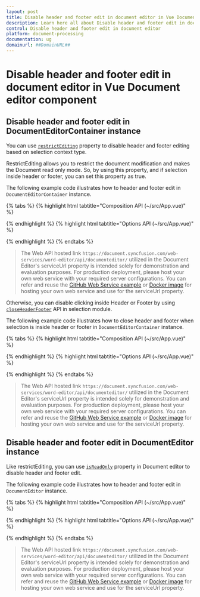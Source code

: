 ```yaml
---
layout: post
title: Disable header and footer edit in document editor in Vue Document editor component | Syncfusion
description: Learn here all about Disable header and footer edit in document editor in Syncfusion Vue Document editor component of Syncfusion Essential JS 2 and more.
control: Disable header and footer edit in document editor 
platform: document-processing
documentation: ug
domainurl: ##DomainURL##
---
```


# Disable header and footer edit in document editor in Vue Document editor component

## Disable header and footer edit in DocumentEditorContainer instance

You can use [`restrictEditing`](https://ej2.syncfusion.com/vue/documentation/api/document-editor-container#restrictediting) property to disable header and footer editing based on selection context type.

RestrictEditing allows you to restrict the document modification and makes the Document read only mode. So, by using this property, and if selection inside header or footer, you can set this property as true.

The following example code illustrates how to header and footer edit in `DocumentEditorContainer` instance.


{% tabs %}
{% highlight html tabtitle="Composition API (~/src/App.vue)" %}

<template>
  <div id="app">
    <ejs-documenteditorcontainer ref="container" :serviceUrl="serviceUrl" height="590px" id="container"
      :enableToolbar="true" v-on:selectionChange="selectionChanged.bind(this)"></ejs-documenteditorcontainer>
  </div>
</template>
<script setup>
import { DocumentEditorContainerComponent as EjsDocumenteditorcontainer, Toolbar } from '@syncfusion/ej2-vue-documenteditor';
import { provide, ref } from 'vue';

const container = ref(null);
const serviceUrl = 'https://document.syncfusion.com/web-services/word-editor/api/documenteditor/';

//Inject require modules.
provide('DocumentEditorContainer', [Toolbar])

const selectionChanged = function () {
  // Check whether selection is in header
  if (container.value.ej2Instances.documentEditor.selection.contextType.indexOf('Header') > -1 ||
    // Check whether selection is in Footer
    container.value.ej2Instances.documentEditor.selection.contextType.indexOf('Footer') > -1) {
    // Change the document to read only mode
    container.value.ej2Instances.restrictEditing = true;
  } else {
    // Change the document to editable mode
    container.value.ej2Instances.restrictEditing = false;
  }
}
</script>

{% endhighlight %}
{% highlight html tabtitle="Options API (~/src/App.vue)" %}

<template>
  <div id="app">
    <ejs-documenteditorcontainer ref="container" :serviceUrl="serviceUrl" height="590px" id="container"
      :enableToolbar="true" v-on:selectionChange="selectionChanged.bind(this)"></ejs-documenteditorcontainer>
  </div>
</template>
<script>
import { DocumentEditorContainerComponent, Toolbar } from '@syncfusion/ej2-vue-documenteditor';

export default {
  components: {
    'ejs-documenteditorcontainer': DocumentEditorContainerComponent
  },
  data() {
    return {
      serviceUrl: 'https://document.syncfusion.com/web-services/word-editor/api/documenteditor/',
    };
  },
  provide: {
    //Inject require modules.
    DocumentEditorContainer: [Toolbar]
  },
  methods: {
    selectionChanged: function () {
      // Check whether selection is in header
      if (this.$refs.container.ej2Instances.documentEditor.selection.contextType.indexOf('Header') > -1 ||
        // Check whether selection is in Footer
        this.$refs.container.ej2Instances.documentEditor.selection.contextType.indexOf('Footer') > -1) {
        // Change the document to read only mode
        this.$refs.container.ej2Instances.restrictEditing = true;
      } else {
        // Change the document to editable mode
        this.$refs.container.ej2Instances.restrictEditing = false;
      }
    }
  }
};
</script>

{% endhighlight %}
{% endtabs %}

> The Web API hosted link `https://document.syncfusion.com/web-services/word-editor/api/documenteditor/` utilized in the Document Editor's serviceUrl property is intended solely for demonstration and evaluation purposes. For production deployment, please host your own web service with your required server configurations. You can refer and reuse the [GitHub Web Service example](https://github.com/SyncfusionExamples/EJ2-DocumentEditor-WebServices) or [Docker image](https://hub.docker.com/r/syncfusion/word-processor-server) for hosting your own web service and use for the serviceUrl property.

Otherwise, you can disable clicking inside Header or Footer by using [`closeHeaderFooter`](https://ej2.syncfusion.com/vue/documentation/api/document-editor/selection#closeheaderfooter) API in selection module.

The following example code illustrates how to close header and footer when selection is inside header or footer in `DocumentEditorContainer` instance.

{% tabs %}
{% highlight html tabtitle="Composition API (~/src/App.vue)" %}

<template>
  <div id="app">
    <ejs-documenteditorcontainer ref="container" :serviceUrl="serviceUrl" height="590px" id="container"
      :enableToolbar="true" v-on:selectionChange="selectionChanged.bind(this)"></ejs-documenteditorcontainer>
  </div>
</template>
<script setup>
import { DocumentEditorContainerComponent as EjsDocumenteditorcontainer, Toolbar } from '@syncfusion/ej2-vue-documenteditor';
import { provide, ref } from 'vue';

const container = ref(null);
const serviceUrl = 'https://document.syncfusion.com/web-services/word-editor/api/documenteditor/';

//Inject require modules.
provide('DocumentEditorContainer', [Toolbar])

const selectionChanged = function () {
  // Check whether selection is in header
  if (container.value.ej2Instances.documentEditor.selection.contextType.indexOf('Header') > -1 ||
    // Check whether selection is in Footer
    container.value.ej2Instances.documentEditor.selection.contextType.indexOf('Footer') > -1) {
    // Close header Footer
    container.value.ej2Instances.documentEditor.selection.closeHeaderFooter();
  }
}
</script>

{% endhighlight %}
{% highlight html tabtitle="Options API (~/src/App.vue)" %}

<template>
  <div id="app">
    <ejs-documenteditorcontainer ref="container" :serviceUrl="serviceUrl" height="590px" id="container"
      :enableToolbar="true" v-on:selectionChange="selectionChanged.bind(this)"></ejs-documenteditorcontainer>
  </div>
</template>
<script>
import { DocumentEditorContainerComponent, Toolbar } from '@syncfusion/ej2-vue-documenteditor';

export default {
  components: {
    'ejs-documenteditorcontainer': DocumentEditorContainerComponent
  },
  data() {
    return {
      serviceUrl: 'https://document.syncfusion.com/web-services/word-editor/api/documenteditor/'
    };
  },
  provide: {
    //Inject require modules.
    DocumentEditorContainer: [Toolbar]
  },
  methods: {
    selectionChanged: function () {
      // Check whether selection is in header
      if (this.$refs.container.ej2Instances.documentEditor.selection.contextType.indexOf('Header') > -1 ||
        // Check whether selection is in Footer
        this.$refs.container.ej2Instances.documentEditor.selection.contextType.indexOf('Footer') > -1) {
        // Close header Footer
        this.$refs.container.ej2Instances.documentEditor.selection.closeHeaderFooter();
      }
    }
  }
};
</script>

{% endhighlight %}
{% endtabs %}

> The Web API hosted link `https://document.syncfusion.com/web-services/word-editor/api/documenteditor/` utilized in the Document Editor's serviceUrl property is intended solely for demonstration and evaluation purposes. For production deployment, please host your own web service with your required server configurations. You can refer and reuse the [GitHub Web Service example](https://github.com/SyncfusionExamples/EJ2-DocumentEditor-WebServices) or [Docker image](https://hub.docker.com/r/syncfusion/word-processor-server) for hosting your own web service and use for the serviceUrl property.

## Disable header and footer edit in DocumentEditor instance

Like restrictEditing, you can use [`isReadOnly`](https://ej2.syncfusion.com/vue/documentation/api/document-editor#isreadonly) property in Document editor to disable header and footer edit.

The following example code illustrates how to header and footer edit in `DocumentEditor` instance.

{% tabs %}
{% highlight html tabtitle="Composition API (~/src/App.vue)" %}

<template>
  <div id="app">
    <ejs-documenteditor :serviceUrl='serviceUrl' ref='documentEditor' :isReadOnly='false' :enablePrint='true'
      :enableSfdtExport='true' :enableSelection='true' :enableContextMenu='true' :enableSearch='true'
      :enableOptionsPane='true' :enableWordExport='true' :enableTextExport='true' :enableEditor='true'
      :enableImageResizer='true' :enableEditorHistory='true' :enableHyperlinkDialog='true' :enableTableDialog='true'
      :enableBookmarkDialog='true' :enableTableOfContentsDialog='true' :enablePageSetupDialog='true'
      :enableStyleDialog='true' :enableListDialog='true' :enableParagraphDialog='true' :enableFontDialog='true'
      :enableTablePropertiesDialog='true' :enableBordersAndShadingDialog='true' :enableTableOptionsDialog='true'
      height="370px" v-on:selectionChange="selectionChanged.bind(this)"> </ejs-documenteditor>
  </div>
</template>

<script setup>
import { DocumentEditorComponent as EjsDocumenteditor, Print, SfdtExport, WordExport, TextExport, Selection, Search, Editor, ImageResizer, EditorHistory, ContextMenu, OptionsPane, HyperlinkDialog, TableDialog, BookmarkDialog, TableOfContentsDialog, PageSetupDialog, StyleDialog, ListDialog, ParagraphDialog, BulletsAndNumberingDialog, FontDialog, TablePropertiesDialog, BordersAndShadingDialog, TableOptionsDialog, CellOptionsDialog, StylesDialog } from '@syncfusion/ej2-vue-documenteditor';
import { provide, ref } from 'vue';

const documentEditor = ref(null);
const serviceUrl = 'https://document.syncfusion.com/web-services/word-editor/api/documenteditor/';

//Inject require modules.
provide('DocumentEditor', [Print, SfdtExport, WordExport, TextExport, Selection, Search, Editor, ImageResizer, EditorHistory, ContextMenu, OptionsPane, HyperlinkDialog, TableDialog, BookmarkDialog, TableOfContentsDialog, PageSetupDialog, StyleDialog, ListDialog, ParagraphDialog, BulletsAndNumberingDialog, FontDialog, TablePropertiesDialog, BordersAndShadingDialog, TableOptionsDialog, CellOptionsDialog, StylesDialog])

const selectionChanged = function () {
  // Check whether selection is in header
  if (documentEditor.value.ej2Instances.selection.contextType.indexOf('Header') > -1 ||
    // Check whether selection is in Footer
    documentEditor.value.ej2Instances.selection.contextType.indexOf('Footer') > -1) {
    // Change the document to read only mode
    documentEditor.value.ej2Instances.isReadOnly = true;
  } else {
    // Change the document to editable mode
    documentEditor.value.ej2Instances.isReadOnly = false;
  }
}
</script>

{% endhighlight %}
{% highlight html tabtitle="Options API (~/src/App.vue)" %}

<template>
  <div id="app">
    <ejs-documenteditor :serviceUrl='serviceUrl' ref='documentEditor' :isReadOnly='false' :enablePrint='true'
      :enableSfdtExport='true' :enableSelection='true' :enableContextMenu='true' :enableSearch='true'
      :enableOptionsPane='true' :enableWordExport='true' :enableTextExport='true' :enableEditor='true'
      :enableImageResizer='true' :enableEditorHistory='true' :enableHyperlinkDialog='true' :enableTableDialog='true'
      :enableBookmarkDialog='true' :enableTableOfContentsDialog='true' :enablePageSetupDialog='true'
      :enableStyleDialog='true' :enableListDialog='true' :enableParagraphDialog='true' :enableFontDialog='true'
      :enableTablePropertiesDialog='true' :enableBordersAndShadingDialog='true' :enableTableOptionsDialog='true'
      height="370px" v-on:selectionChange="selectionChanged.bind(this)"> </ejs-documenteditor>
  </div>
</template>

<script>
import { DocumentEditorComponent, Print, SfdtExport, WordExport, TextExport, Selection, Search, Editor, ImageResizer, EditorHistory, ContextMenu, OptionsPane, HyperlinkDialog, TableDialog, BookmarkDialog, TableOfContentsDialog, PageSetupDialog, StyleDialog, ListDialog, ParagraphDialog, BulletsAndNumberingDialog, FontDialog, TablePropertiesDialog, BordersAndShadingDialog, TableOptionsDialog, CellOptionsDialog, StylesDialog } from '@syncfusion/ej2-vue-documenteditor';

export default {
  components: {
    'ejs-documenteditor': DocumentEditorComponent
  },
  data() {
    return {
      serviceUrl: 'https://document.syncfusion.com/web-services/word-editor/api/documenteditor/'
    }
  },
  provide: {
    //Inject require modules.
    DocumentEditor: [Print, SfdtExport, WordExport, TextExport, Selection, Search, Editor, ImageResizer, EditorHistory, ContextMenu, OptionsPane, HyperlinkDialog, TableDialog, BookmarkDialog, TableOfContentsDialog, PageSetupDialog, StyleDialog, ListDialog, ParagraphDialog, BulletsAndNumberingDialog, FontDialog, TablePropertiesDialog, BordersAndShadingDialog, TableOptionsDialog, CellOptionsDialog, StylesDialog]
  },
  methods: {
    selectionChanged: function () {
      // Check whether selection is in header
      if (this.$refs.documentEditor.ej2Instances.selection.contextType.indexOf('Header') > -1 ||
        // Check whether selection is in Footer
        this.$refs.documentEditor.ej2Instances.selection.contextType.indexOf('Footer') > -1) {
        // Change the document to read only mode
        this.$refs.documentEditor.ej2Instances.isReadOnly = true;
      } else {
        // Change the document to editable mode
        this.$refs.documentEditor.ej2Instances.isReadOnly = false;
      }
    }
  }
}
</script>

{% endhighlight %}
{% endtabs %}

> The Web API hosted link `https://document.syncfusion.com/web-services/word-editor/api/documenteditor/` utilized in the Document Editor's serviceUrl property is intended solely for demonstration and evaluation purposes. For production deployment, please host your own web service with your required server configurations. You can refer and reuse the [GitHub Web Service example](https://github.com/SyncfusionExamples/EJ2-DocumentEditor-WebServices) or [Docker image](https://hub.docker.com/r/syncfusion/word-processor-server) for hosting your own web service and use for the serviceUrl property.